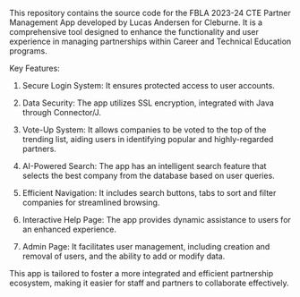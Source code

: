 This repository contains the source code for the FBLA 2023-24 CTE Partner Management App developed by Lucas Andersen for Cleburne. It is a comprehensive tool designed to enhance the functionality and user experience in managing partnerships within Career and Technical Education programs.

Key Features:

1. Secure Login System: It ensures protected access to user accounts.

2. Data Security: The app utilizes SSL encryption, integrated with Java through Connector/J.

3. Vote-Up System: It allows companies to be voted to the top of the trending list, aiding users in identifying popular and highly-regarded partners.

4. AI-Powered Search: The app has an intelligent search feature that selects the best company from the database based on user queries.

5. Efficient Navigation: It includes search buttons, tabs to sort and filter companies for streamlined browsing.

6. Interactive Help Page: The app provides dynamic assistance to users for an enhanced experience.

7. Admin Page: It facilitates user management, including creation and removal of users, and the ability to add or modify data.

This app is tailored to foster a more integrated and efficient partnership ecosystem, making it easier for staff and partners to collaborate effectively.

